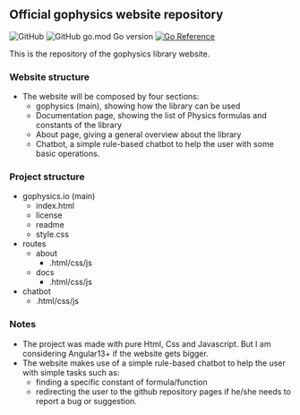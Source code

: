 ## Official gophysics website repository
![GitHub](https://img.shields.io/github/license/Gabri432/gophysics)
![GitHub go.mod Go version](https://img.shields.io/github/go-mod/go-version/Gabri432/gophysics)
[![Go Reference](https://pkg.go.dev/badge/github.com/Gabri432/gophysics.svg)](https://pkg.go.dev/github.com/Gabri432/gophysics)

This is the repository of the gophysics library website.

### Website structure
- The website will be composed by four sections:
  - gophysics (main), showing how the library can be used
  - Documentation page, showing the list of Physics formulas and constants of the library
  - About page, giving a general overview about the library
  - Chatbot, a simple rule-based chatbot to help the user with some basic operations.


### Project structure
- gophysics.io (main)
  - index.html
  - license
  - readme
  - style.css
- routes
  - about
    - .html/css/js
  - docs
    - .html/css/js
- chatbot
  - .html/css/js

### Notes
- The project was made with pure Html, Css and Javascript. But I am considering Angular13+ if the website gets bigger.
- The website makes use of a simple rule-based chatbot to help the user with simple tasks such as:
  - finding a specific constant of formula/function
  - redirecting the user to the github repository pages if he/she needs to report a bug or suggestion.